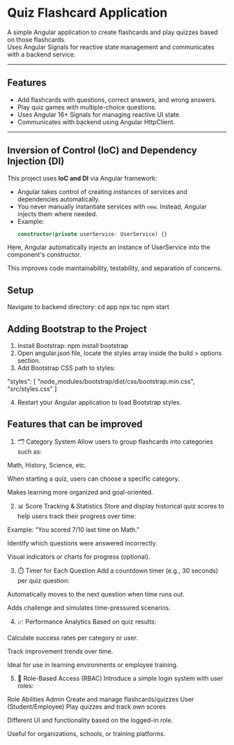 # Quiz Flashcard Application

A simple Angular application to create flashcards and play quizzes based on those flashcards.  
Uses Angular Signals for reactive state management and communicates with a backend service.

---

## Features

- Add flashcards with questions, correct answers, and wrong answers.
- Play quiz games with multiple-choice questions.
- Uses Angular 16+ Signals for managing reactive UI state.
- Communicates with backend using Angular HttpClient.

---

## Inversion of Control (IoC) and Dependency Injection (DI)

This project uses **IoC and DI** via Angular framework:

- Angular takes control of creating instances of services and dependencies automatically.
- You never manually instantiate services with `new`. Instead, Angular injects them where needed.
- Example:
  ```typescript
  constructor(private userService: UserService) {}

Here, Angular automatically injects an instance of UserService into the component's constructor.

This improves code maintainability, testability, and separation of concerns.

## Setup
Navigate to backend directory:
cd app
npx tsc
npm start

## Adding Bootstrap to the Project
1. Install Bootstrap:
npm install bootstrap
2. Open angular.json file, locate the styles array inside the build > options section.
3. Add Bootstrap CSS path to styles:

"styles": [
"node_modules/bootstrap/dist/css/bootstrap.min.css",
"src/styles.css"
]

4. Restart your Angular application to load Bootstrap styles.

## Features that can be improved

1. 🗂️ Category System
Allow users to group flashcards into categories such as:

Math, History, Science, etc.

When starting a quiz, users can choose a specific category.

Makes learning more organized and goal-oriented.

2. 📊 Score Tracking & Statistics
Store and display historical quiz scores to help users track their progress over time:

Example: “You scored 7/10 last time on Math.”

Identify which questions were answered incorrectly.

Visual indicators or charts for progress (optional).

3. ⏱️ Timer for Each Question
Add a countdown timer (e.g., 30 seconds) per quiz question:

Automatically moves to the next question when time runs out.

Adds challenge and simulates time-pressured scenarios.

4. 📈 Performance Analytics
Based on quiz results:

Calculate success rates per category or user.

Track improvement trends over time.

Ideal for use in learning environments or employee training.

5. 👥 Role-Based Access (RBAC)
Introduce a simple login system with user roles:

Role	Abilities
Admin	Create and manage flashcards/quizzes
User (Student/Employee)	Play quizzes and track own scores

Different UI and functionality based on the logged-in role.

Useful for organizations, schools, or training platforms.


